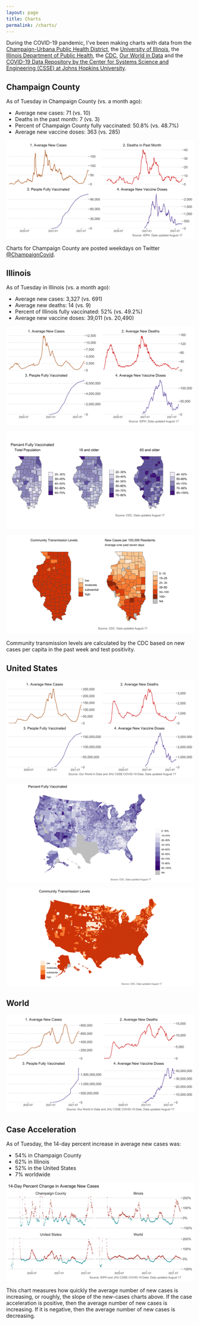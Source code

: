 ```yaml
---
layout: page
title: Charts
permalink: /charts/
---
```


During the COVID-19 pandemic, I've been making charts with data from the [Champaign-Urbana Public Health District](https://www.c-uphd.org/champaign-urbana-illinois-coronavirus-information.html), the [University of Illinois](https://go.illinois.edu/COVIDTestingData), the [Illinois Department of Public Health](http://www.dph.illinois.gov/covid19), the [CDC](https://covid.cdc.gov/covid-data-tracker/), [Our World in Data](https://github.com/owid/covid-19-data/tree/master/public/data) and the [COVID-19 Data Repository by the Center for Systems Science and Engineering (CSSE) at Johns Hopkins University](https://github.com/CSSEGISandData/COVID-19).

## Champaign County

As of Tuesday in Champaign County (vs. a month ago):
  
  - Average new cases: 71 (vs. 10)
  - Deaths in the past month: 7 (vs. 3)
  - Percent of Champaign County fully vaccinated: 50.8% (vs. 48.7%)
  - Average new vaccine doses: 363 (vs. 285)

![Champaign County Metrics](https://raw.githubusercontent.com/bzigterman/CUcovid/main/gh_action/Champaign_facet.png)

Charts for Champaign County are posted weekdays on Twitter [@ChampaignCovid](https://twitter.com/ChampaignCovid).

## Illinois

As of Tuesday in Illinois (vs. a month ago):
  
  - Average new cases: 3,327 (vs. 691)
  - Average new deaths: 14 (vs. 9)
  - Percent of Illinois fully vaccinated: 52% (vs. 49.2%)
  - Average new vaccine doses: 39,011 (vs. 20,490)

![Illinois Metrics](https://raw.githubusercontent.com/bzigterman/CUcovid/main/gh_action/IL_facet.png)

![Illinois CDC_vax_combined map](https://raw.githubusercontent.com/bzigterman/CUcovid/main/gh_action/IL_vax_combined.png)

![IL CDC_cases_transmission_IL map](https://raw.githubusercontent.com/bzigterman/CUcovid/main/gh_action/IL_cases_transmission.png)

Community transmission levels are calculated by the CDC based on new cases per capita in the past week and test positivity.

## United States

![USA Metrics](https://raw.githubusercontent.com/bzigterman/CUcovid/main/gh_action/US_facet.png)

![USA fully vaccinated map](https://raw.githubusercontent.com/bzigterman/CUcovid/main/gh_action/usa_vax_total.png)

![USA transmission levels map](https://raw.githubusercontent.com/bzigterman/CUcovid/main/gh_action/usa_transmission.png)

## World

![World Metrics](https://raw.githubusercontent.com/bzigterman/CUcovid/main/gh_action/world_facet.png)

## Case Acceleration

As of Tuesday, the 14-day percent increase in average new cases was:
  
  - 54% in Champaign County
  - 62% in Illinois
  - 52% in the United States
  - 7% worldwide

![Case Acceleration](https://raw.githubusercontent.com/bzigterman/CUcovid/main/gh_action/new_cases_change_facet.png)

This chart measures how quickly the average number of new cases is increasing, or roughly, the slope of the new-cases charts above. If the case acceleration is positive, then the average number of new cases is increasing. If it is negative, then the average number of new cases is decreasing. 


